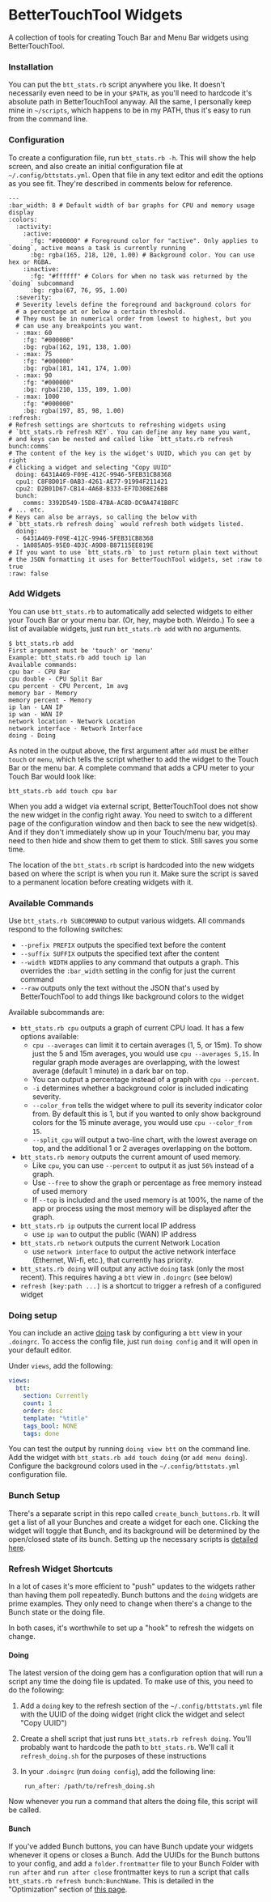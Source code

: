 # BetterTouchTool Widgets

A collection of tools for creating Touch Bar and Menu Bar widgets using BetterTouchTool.

### Installation

You can put the `btt_stats.rb` script anywhere you like. It doesn't necessarily even need to be in your `$PATH`, as you'll need to hardcode it's absolute path in BetterTouchTool anyway. All the same, I personally keep mine in `~/scripts`, which happens to be in my PATH, thus it's easy to run from the command line.

### Configuration

To create a configuration file, run `btt_stats.rb -h`. This will show the help screen, and also create an initial configuration file at `~/.config/bttstats.yml`. Open that file in any text editor and edit the options as you see fit. They're described in comments below for reference.

```
---
:bar_width: 8 # Default width of bar graphs for CPU and memory usage display
:colors:
  :activity:
    :active:
      :fg: "#000000" # Foreground color for "active". Only applies to `doing`, active means a task is currently running
      :bg: rgba(165, 218, 120, 1.00) # Background color. You can use hex or RGBA.
    :inactive:
      :fg: "#ffffff" # Colors for when no task was returned by the `doing` subcommand
      :bg: rgba(67, 76, 95, 1.00)
  :severity:
  # Severity levels define the foreground and background colors for 
  # a percentage at or below a certain threshold.
  # They must be in numerical order from lowest to highest, but you 
  # can use any breakpoints you want.
  - :max: 60
    :fg: "#000000"
    :bg: rgba(162, 191, 138, 1.00)
  - :max: 75
    :fg: "#000000"
    :bg: rgba(181, 141, 174, 1.00)
  - :max: 90
    :fg: "#000000"
    :bg: rgba(210, 135, 109, 1.00)
  - :max: 1000
    :fg: "#000000"
    :bg: rgba(197, 85, 98, 1.00)
:refresh:
# Refresh settings are shortcuts to refreshing widgets using 
# `btt_stats.rb refresh KEY`. You can define any key name you want,
# and keys can be nested and called like `btt_stats.rb refresh bunch:comms`
# The content of the key is the widget's UUID, which you can get by right
# clicking a widget and selecting "Copy UUID"
  doing: 6431A469-F09E-412C-9946-5FEB31CB8368
  cpu1: C8F8D01F-0AB3-4261-AE77-91994F211421
  cpu2: D2B01D67-CB14-4A68-B333-EF7D308E26B8
  bunch:
    comms: 3392D549-15D8-47BA-AC8D-DC9A4741B8FC
# ... etc.
# Keys can also be arrays, so calling the below with 
# `btt_stats.rb refresh doing` would refresh both widgets listed.
  doing:
  - 6431A469-F09E-412C-9946-5FEB31CB8368
  - 1A085A05-95E0-4D3C-A9D8-B87115EE819E
# If you want to use `btt_stats.rb` to just return plain text without
# the JSON formatting it uses for BetterTouchTool widgets, set :raw to true
:raw: false
```

### Add Widgets

You can use `btt_stats.rb` to automatically add selected widgets to either your Touch Bar or your menu bar. (Or, hey, maybe both. Weirdo.) To see a list of available widgets, just run `btt_stats.rb add` with no arguments.

```
$ btt_stats.rb add
First argument must be 'touch' or 'menu'
Example: btt_stats.rb add touch ip lan
Available commands:
cpu bar - CPU Bar
cpu double - CPU Split Bar
cpu percent - CPU Percent, 1m avg
memory bar - Memory
memory percent - Memory
ip lan - LAN IP
ip wan - WAN IP
network location - Network Location
network interface - Network Interface
doing - Doing
```

As noted in the output above, the first argument after `add` must be either `touch` or `menu`, which tells the script whether to add the widget to the Touch Bar or the menu bar. A complete command that adds a CPU meter to your Touch Bar would look like:

```
btt_stats.rb add touch cpu bar
```

When you add a widget via external script, BetterTouchTool does not show the new widget in the config right away. You need to switch to a different page of the configuration window and then back to see the new widget(s). And if they don't immediately show up in your Touch/menu bar, you may need to then hide and show them to get them to stick. Still saves you some time.

The location of the `btt_stats.rb` script is hardcoded into the new widgets based on where the script is when you run it. Make sure the script is saved to a permanent location before creating widgets with it.


### Available Commands

Use `btt_stats.rb SUBCOMMAND` to output various widgets. All commands respond to the following switches:

- `--prefix PREFIX` outputs the specified text before the content
- `--suffix SUFFIX` outputs the specified text after the content
- `--width WIDTH` applies to any command that outputs a graph. This overrides the `:bar_width` setting in the config for just the current command
- `--raw` outputs only the text without the JSON that's used by BetterTouchTool to add things like background colors to the widget

Available subcommands are:

- `btt_stats.rb cpu` outputs a graph of current CPU load. It has a few options available:
    - `cpu --averages` can limit it to certain averages (1, 5, or 15m). To show just the 5 and 15m averages, you would use `cpu --averages 5,15`. In regular graph mode averages are overlapping, with the lowest average (default 1 minute) in a dark bar on top.
    - You can output a percentage instead of a graph with `cpu --percent`.
    - `-i` determines whether a background color is included indicating severity.
    - `--color_from` tells the widget where to pull its severity indicator color from. By default this is 1, but if you wanted to only show background colors for the 15 minute average, you would use `cpu --color_from 15`.
    - `--split_cpu` will output a two-line chart, with the lowest average on top, and the additional 1 or 2 averages overlapping on the bottom.    
- `btt_stats.rb memory` outputs the current amount of used memory. 
    - Like `cpu`, you can use `--percent` to output it as just `56%` instead of a graph. 
    - Use `--free` to show the graph or percentage as free memory instead of used memory
    - If `--top` is included and the used memory is at 100%, the name of the app or process using the most memory will be displayed after the graph.
- `btt_stats.rb ip` outputs the current local IP address
    - use `ip wan` to output the public (WAN) IP address
- `btt_stats.rb network` outputs the current Network Location
    - use `network interface` to output the active network interface (Ethernet, Wi-fi, etc.), that currently has priority.
- `btt_stats.rb doing` will output any active `doing` task (only the most recent). This requires having a `btt` view in `.doingrc` (see below)
- `refresh [key:path ...]` is a shortcut to trigger a refresh of a configured widget

### Doing setup

You can include an active [doing](http://brettterpstra.com/projects/doing) task by configuring a `btt` view in your `.doingrc`. To access the config file, just run `doing config` and it will open in your default editor.

Under `views`, add the following:

```yaml
views:
  btt:
    section: Currently
    count: 1
    order: desc
    template: "%title"
    tags_bool: NONE
    tags: done
```
You can test the output by running `doing view btt` on the command line. Add the widget with `btt_stats.rb add touch doing` (or `add menu doing`). Configure the background colors used in the `~/.config/bttstats.yml` configuration file.

### Bunch Setup

There's a separate script in this repo called `create_bunch_buttons.rb`. It will get a list of all your Bunches and create a widget for each one. Clicking the widget will toggle that Bunch, and its background will be determined by the open/closed state of its bunch. Setting up the necessary scripts is [detailed here](https://bunchapp.co/docs/integration/advanced-scripting/bunch-status-board/).

### Refresh Widget Shortcuts

In a lot of cases it's more efficient to "push" updates to the widgets rather than having them poll repeatedly. Bunch buttons and the `doing` widgets are prime examples. They only need to change when there's a change to the Bunch state or the doing file.

In both cases, it's worthwhile to set up a "hook" to refresh the widgets on change.

#### Doing

The latest version of the doing gem has a configuration option that will run a script any time the doing file is updated. To make use of this, you need to do the following:

1. Add a `doing` key to the refresh section of the `~/.config/bttstats.yml` file with the UUID of the doing widget (right click the widget and select "Copy UUID")
2. Create a shell script that just runs `btt_stats.rb refresh doing`. You'll probably want to hardcode the path to `btt_stats.rb`. We'll call it `refresh_doing.sh` for the purposes of these instructions
3. In your `.doingrc` (run `doing config`), add the following line:
    
        run_after: /path/to/refresh_doing.sh

Now whenever you run a command that alters the doing file, this script will be called.

#### Bunch

If you've added Bunch buttons, you can have Bunch update your widgets whenever it opens or closes a Bunch. Add the UUIDs for the Bunch buttons to your config, and add a `folder.frontmatter` file to your Bunch Folder with `run after` and `run after close` frontmatter keys to run a script that calls `btt_stats.rb refresh bunch:BunchName`. This is detailed in the "Optimization" section of [this page](https://bunchapp.co/docs/integration/advanced-scripting/bunch-status-board/).
